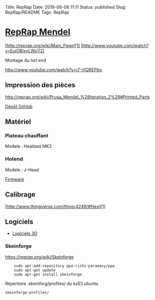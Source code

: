 Title: RepRap
Date: 2019-06-06 11:11
Status: published
Slug: RepRap/README
Tags: RepRap


# [RepRap Mendel](http://reprap.org/wiki/Prusa_Mendel_%28iteration_2%29)

[http://reprap.org/wiki/Main_Page][1]
[http://www.youtube.com/watch?v=EujOBjxyLWs][2]

Montage du hot end

<http://www.youtube.com/watch?v=i7-VlQREPbo>

  [1]: http://reprap.org/wiki/Main_Page
  [2]: http://www.youtube.com/watch?v=EujOBjxyLWs

## Impression des pièces

<http://reprap.org/wiki/Prusa_Mendel_%28iteration_2%29#Printed_Parts>

[Dépôt GitHub](https://github.com/prusajr/PrusaMendel/)

## Matériel

### Plateau chauffant

Modele : Heatbed MK2

### Hotend

Modele : J-Head

[Firmware](/reprap/firmware)

## Calibrage

[http://www.thingiverse.com/thing:4249/#files][1]

## Logiciels

* [Logiciels 3D](/reprap/Logiciels_3D)

  [1]: http://www.thingiverse.com/thing:4249/#files

### Skeinforge

<https://reprap.org/wiki/Skeinforge>

        sudo apt-add-repository ppa:richi-paraeasy/ppa
        sudo apt-get update
        sudo apt-get install skeinforge

Répertoire .skeinforg/profiles/ du ks53 ubuntu

	skeinforge-profiles/
